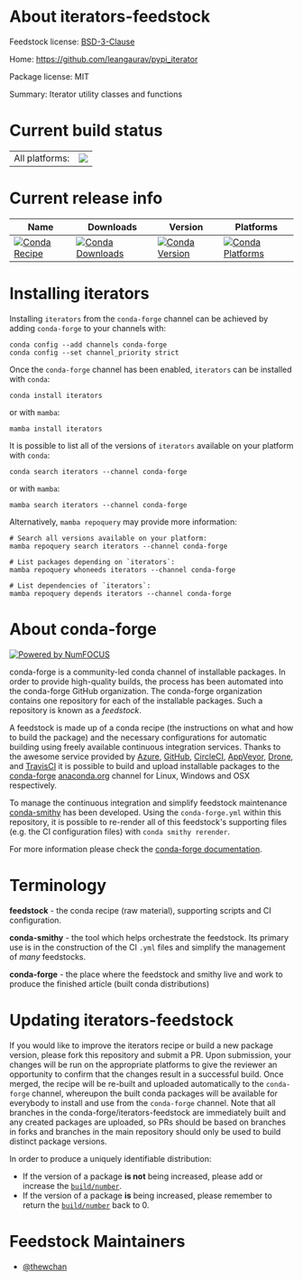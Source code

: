 About iterators-feedstock
=========================

Feedstock license: [BSD-3-Clause](https://github.com/conda-forge/iterators-feedstock/blob/main/LICENSE.txt)

Home: https://github.com/leangaurav/pypi_iterator

Package license: MIT

Summary: Iterator utility classes and functions

Current build status
====================


<table><tr><td>All platforms:</td>
    <td>
      <a href="https://dev.azure.com/conda-forge/feedstock-builds/_build/latest?definitionId=17342&branchName=main">
        <img src="https://dev.azure.com/conda-forge/feedstock-builds/_apis/build/status/iterators-feedstock?branchName=main">
      </a>
    </td>
  </tr>
</table>

Current release info
====================

| Name | Downloads | Version | Platforms |
| --- | --- | --- | --- |
| [![Conda Recipe](https://img.shields.io/badge/recipe-iterators-green.svg)](https://anaconda.org/conda-forge/iterators) | [![Conda Downloads](https://img.shields.io/conda/dn/conda-forge/iterators.svg)](https://anaconda.org/conda-forge/iterators) | [![Conda Version](https://img.shields.io/conda/vn/conda-forge/iterators.svg)](https://anaconda.org/conda-forge/iterators) | [![Conda Platforms](https://img.shields.io/conda/pn/conda-forge/iterators.svg)](https://anaconda.org/conda-forge/iterators) |

Installing iterators
====================

Installing `iterators` from the `conda-forge` channel can be achieved by adding `conda-forge` to your channels with:

```
conda config --add channels conda-forge
conda config --set channel_priority strict
```

Once the `conda-forge` channel has been enabled, `iterators` can be installed with `conda`:

```
conda install iterators
```

or with `mamba`:

```
mamba install iterators
```

It is possible to list all of the versions of `iterators` available on your platform with `conda`:

```
conda search iterators --channel conda-forge
```

or with `mamba`:

```
mamba search iterators --channel conda-forge
```

Alternatively, `mamba repoquery` may provide more information:

```
# Search all versions available on your platform:
mamba repoquery search iterators --channel conda-forge

# List packages depending on `iterators`:
mamba repoquery whoneeds iterators --channel conda-forge

# List dependencies of `iterators`:
mamba repoquery depends iterators --channel conda-forge
```


About conda-forge
=================

[![Powered by
NumFOCUS](https://img.shields.io/badge/powered%20by-NumFOCUS-orange.svg?style=flat&colorA=E1523D&colorB=007D8A)](https://numfocus.org)

conda-forge is a community-led conda channel of installable packages.
In order to provide high-quality builds, the process has been automated into the
conda-forge GitHub organization. The conda-forge organization contains one repository
for each of the installable packages. Such a repository is known as a *feedstock*.

A feedstock is made up of a conda recipe (the instructions on what and how to build
the package) and the necessary configurations for automatic building using freely
available continuous integration services. Thanks to the awesome service provided by
[Azure](https://azure.microsoft.com/en-us/services/devops/), [GitHub](https://github.com/),
[CircleCI](https://circleci.com/), [AppVeyor](https://www.appveyor.com/),
[Drone](https://cloud.drone.io/welcome), and [TravisCI](https://travis-ci.com/)
it is possible to build and upload installable packages to the
[conda-forge](https://anaconda.org/conda-forge) [anaconda.org](https://anaconda.org/)
channel for Linux, Windows and OSX respectively.

To manage the continuous integration and simplify feedstock maintenance
[conda-smithy](https://github.com/conda-forge/conda-smithy) has been developed.
Using the ``conda-forge.yml`` within this repository, it is possible to re-render all of
this feedstock's supporting files (e.g. the CI configuration files) with ``conda smithy rerender``.

For more information please check the [conda-forge documentation](https://conda-forge.org/docs/).

Terminology
===========

**feedstock** - the conda recipe (raw material), supporting scripts and CI configuration.

**conda-smithy** - the tool which helps orchestrate the feedstock.
                   Its primary use is in the construction of the CI ``.yml`` files
                   and simplify the management of *many* feedstocks.

**conda-forge** - the place where the feedstock and smithy live and work to
                  produce the finished article (built conda distributions)


Updating iterators-feedstock
============================

If you would like to improve the iterators recipe or build a new
package version, please fork this repository and submit a PR. Upon submission,
your changes will be run on the appropriate platforms to give the reviewer an
opportunity to confirm that the changes result in a successful build. Once
merged, the recipe will be re-built and uploaded automatically to the
`conda-forge` channel, whereupon the built conda packages will be available for
everybody to install and use from the `conda-forge` channel.
Note that all branches in the conda-forge/iterators-feedstock are
immediately built and any created packages are uploaded, so PRs should be based
on branches in forks and branches in the main repository should only be used to
build distinct package versions.

In order to produce a uniquely identifiable distribution:
 * If the version of a package **is not** being increased, please add or increase
   the [``build/number``](https://docs.conda.io/projects/conda-build/en/latest/resources/define-metadata.html#build-number-and-string).
 * If the version of a package **is** being increased, please remember to return
   the [``build/number``](https://docs.conda.io/projects/conda-build/en/latest/resources/define-metadata.html#build-number-and-string)
   back to 0.

Feedstock Maintainers
=====================

* [@thewchan](https://github.com/thewchan/)

